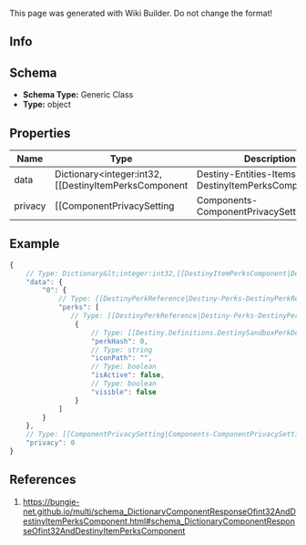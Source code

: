 <span class="wiki-builder">This page was generated with Wiki Builder. Do not change the format!</span>

## Info

## Schema
* **Schema Type:** Generic Class
* **Type:** object

## Properties
Name | Type | Description
---- | ---- | -----------
data | Dictionary&lt;integer:int32,[[DestinyItemPerksComponent|Destiny-Entities-Items-DestinyItemPerksComponent]]&gt; | 
privacy | [[ComponentPrivacySetting|Components-ComponentPrivacySetting]]:Enum | 

## Example
```javascript
{
    // Type: Dictionary&lt;integer:int32,[[DestinyItemPerksComponent|Destiny-Entities-Items-DestinyItemPerksComponent]]&gt;
    "data": {
        "0": {
            // Type: [[DestinyPerkReference|Destiny-Perks-DestinyPerkReference]][]
            "perks": [
               // Type: [[DestinyPerkReference|Destiny-Perks-DestinyPerkReference]]
                {
                    // Type: [[Destiny.Definitions.DestinySandboxPerkDefinition|Destiny-Definitions-DestinySandboxPerkDefinition]]:integer:uint32
                    "perkHash": 0,
                    // Type: string
                    "iconPath": "",
                    // Type: boolean
                    "isActive": false,
                    // Type: boolean
                    "visible": false
                }
            ]
        }
    },
    // Type: [[ComponentPrivacySetting|Components-ComponentPrivacySetting]]:Enum
    "privacy": 0
}

```

## References
1. https://bungie-net.github.io/multi/schema_DictionaryComponentResponseOfint32AndDestinyItemPerksComponent.html#schema_DictionaryComponentResponseOfint32AndDestinyItemPerksComponent
